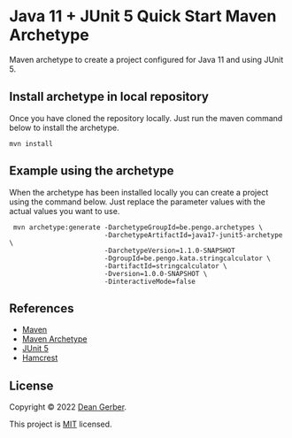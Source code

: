 # Java 11 + JUnit 5 Quick Start Maven Archetype

Maven archetype to create a project configured for Java 11 and using JUnit 5.

## Install archetype in local repository

Once you have cloned the repository locally. Just run the maven command below to install the archetype.

``` shell
mvn install
```

## Example using the archetype

When the archetype has been installed locally you can create a project using the command below. Just replace the parameter values with the actual values you want to use.

``` shell
 mvn archetype:generate -DarchetypeGroupId=be.pengo.archetypes \
                        -DarchetypeArtifactId=java17-junit5-archetype \
                        -DarchetypeVersion=1.1.0-SNAPSHOT
                        -DgroupId=be.pengo.kata.stringcalculator \
                        -DartifactId=stringcalculator \
                        -Dversion=1.0.0-SNAPSHOT \
                        -DinteractiveMode=false
```

## References

* [Maven](https://maven.apache.org)
* [Maven Archetype](https://maven.apache.org/guides/introduction/introduction-to-archetypes.html)
* [JUnit 5](https://junit.org/junit5/)
* [Hamcrest](http://hamcrest.org/JavaHamcrest/)

## License

Copyright © 2022 [Dean Gerber](https://github.com/deangerber).

This project is [MIT](https://github.com/deangerber/java11-junit5-archetype/blob/master/LICENSE) licensed.
